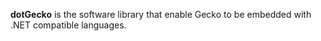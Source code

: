 **dotGecko** is the software library that enable Gecko to be embedded with .NET compatible languages.